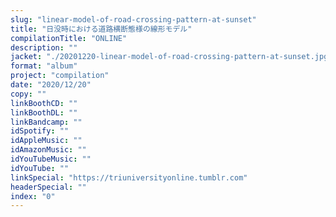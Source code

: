 ```yaml
---
slug: "linear-model-of-road-crossing-pattern-at-sunset"
title: "日没時における道路横断態様の線形モデル"
compilationTitle: "ONLINE"
description: ""
jacket: "./20201220-linear-model-of-road-crossing-pattern-at-sunset.jpg"
format: "album"
project: "compilation"
date: "2020/12/20"
copy: ""
linkBoothCD: ""
linkBoothDL: ""
linkBandcamp: ""
idSpotify: ""
idAppleMusic: ""
idAmazonMusic: ""
idYouTubeMusic: ""
idYouTube: ""
linkSpecial: "https://triuniversityonline.tumblr.com"
headerSpecial: ""
index: "0"
---
```

